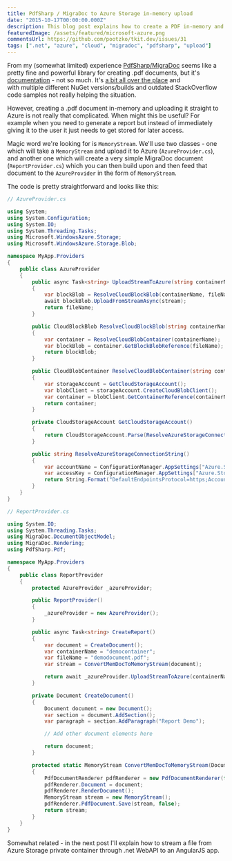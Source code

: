 ```yaml
---
title: PdfSharp / MigraDoc to Azure Storage in-memory upload
date: "2015-10-17T00:00:00.000Z"
description: This blog post explains how to create a PDF in-memory and upload it straight to Azure Storage.
featuredImage: /assets/featured/microsoft-azure.png
commentsUrl: https://github.com/pootzko/tkit.dev/issues/31
tags: [".net", "azure", "cloud", "migradoc", "pdfsharp", "upload"]
---
```


From my (somewhat limited) experience [PdfSharp/MigraDoc](http://www.pdfsharp.net/) seems like a pretty fine and powerful library for creating .pdf documents, but it's [documentation](http://www.pdfsharp.net/wiki/PDFsharpSamples.ashx) - not so much. It's [a bit all over the place](http://pdfsharp.com/PDFsharp/) and with multiple different NuGet versions/builds and outdated StackOverflow code samples not really helping the situation.

However, creating a .pdf document in-memory and uploading it straight to Azure is not really that complicated. When might this be useful? For example when you need to generate a report but instead of immediately giving it to the user it just needs to get stored for later access.

Magic word we're looking for is `MemoryStream`. We'll use two classes - one which will take a `MemoryStream` and upload it to Azure (`AzureProvider.cs`), and another one which will create a very simple MigraDoc document (`ReportProvider.cs`) which you can then build upon and then feed that document to the `AzureProvider` in the form of `MemoryStream`.

The code is pretty straightforward and looks like this:

```cs
// AzureProvider.cs

using System;
using System.Configuration;
using System.IO;
using System.Threading.Tasks;
using Microsoft.WindowsAzure.Storage;
using Microsoft.WindowsAzure.Storage.Blob;

namespace MyApp.Providers
{
    public class AzureProvider
    {
        public async Task<string> UploadStreamToAzure(string containerName, string fileName, MemoryStream stream)
        {
            var blockBlob = ResolveCloudBlockBlob(containerName, fileName);
            await blockBlob.UploadFromStreamAsync(stream);
            return fileName;
        }

        public CloudBlockBlob ResolveCloudBlockBlob(string containerName, string fileName)
        {
            var container = ResolveCloudBlobContainer(containerName);
            var blockBlob = container.GetBlockBlobReference(fileName);
            return blockBlob;
        }

        public CloudBlobContainer ResolveCloudBlobContainer(string containerName)
        {
            var storageAccount = GetCloudStorageAccount();
            var blobClient = storageAccount.CreateCloudBlobClient();
            var container = blobClient.GetContainerReference(containerName);
            return container;
        }

        private CloudStorageAccount GetCloudStorageAccount()
        {
            return CloudStorageAccount.Parse(ResolveAzureStorageConnectionString());
        }

        public string ResolveAzureStorageConnectionString()
        {
            var accountName = ConfigurationManager.AppSettings["Azure.Storage.AccountName"]; // Get account name from web.config
            var accessKey = ConfigurationManager.AppSettings["Azure.Storage.PrimaryAccessKey"]; // Get primary access key from web.config
            return String.Format("DefaultEndpointsProtocol=https;AccountName={0};AccountKey={1}", accountName, accessKey);
        }
    }
}
```

```cs
// ReportProvider.cs

using System.IO;
using System.Threading.Tasks;
using MigraDoc.DocumentObjectModel;
using MigraDoc.Rendering;
using PdfSharp.Pdf;

namespace MyApp.Providers
{
    public class ReportProvider
    {
        protected AzureProvider _azureProvider;

        public ReportProvider()
        {
            _azureProvider = new AzureProvider();
        }

        public async Task<string> CreateReport()
        {
            var document = CreateDocument();
            var containerName = "democontainer";
            var fileName = "demodocument.pdf";
            var stream = ConvertMemDocToMemoryStream(document);

            return await _azureProvider.UploadStreamToAzure(containerName, fileName, stream);
        }

        private Document CreateDocument()
        {
            Document document = new Document();
            var section = document.AddSection();
            var paragraph = section.AddParagraph("Report Demo");

            // Add other document elements here

            return document;
        }

        protected static MemoryStream ConvertMemDocToMemoryStream(Document document)
        {
            PdfDocumentRenderer pdfRenderer = new PdfDocumentRenderer(false, PdfFontEmbedding.Always);
            pdfRenderer.Document = document;
            pdfRenderer.RenderDocument();
            MemoryStream stream = new MemoryStream();
            pdfRenderer.PdfDocument.Save(stream, false);
            return stream;
        }
    }
}
```

Somewhat related - in the next post I'll explain how to stream a file from Azure Storage private container through .net WebAPI to an AngularJS app.